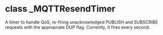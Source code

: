 # class \_MQTTResendTimer

A timer to handle QoS, re-firing unacknowledged PUBLISH and SUBSCRIBE requests with the appropriate DUP flag. Currently, it fires every second.

